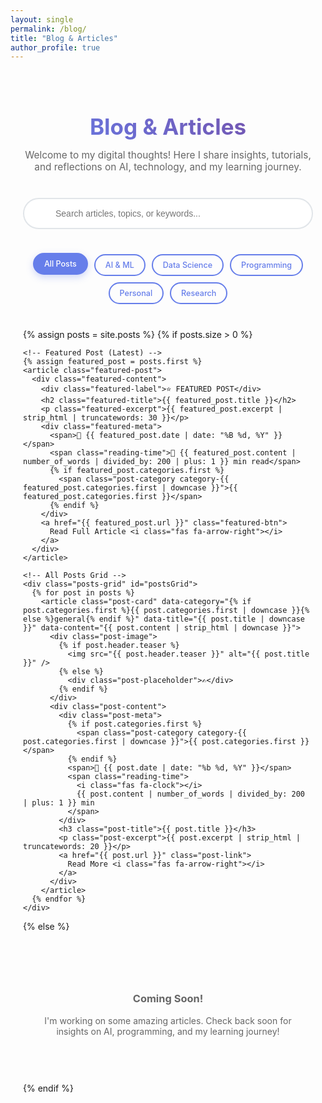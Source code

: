 ```yaml
---
layout: single
permalink: /blog/
title: "Blog & Articles"
author_profile: true
---
```


<style>
.blog-container {
  max-width: 1200px;
  margin: 0 auto;
  padding: 20px;
}

.blog-header {
  text-align: center;
  margin-bottom: 40px;
}

.blog-header h1 {
  background: linear-gradient(45deg, #667eea, #764ba2);
  -webkit-background-clip: text;
  -webkit-text-fill-color: transparent;
  background-clip: text;
  font-size: 2.5em;
  margin-bottom: 15px;
}

.blog-subtitle {
  color: #666;
  font-size: 1.1em;
  max-width: 600px;
  margin: 0 auto 30px;
}

.search-container {
  max-width: 500px;
  margin: 0 auto 40px;
  position: relative;
}

.search-box {
  width: 100%;
  padding: 15px 20px 15px 50px;
  border: 2px solid #e1e5e9;
  border-radius: 25px;
  font-size: 1em;
  transition: all 0.3s ease;
  outline: none;
}

.search-box:focus {
  border-color: #667eea;
  box-shadow: 0 0 0 3px rgba(102, 126, 234, 0.1);
}

.search-icon {
  position: absolute;
  left: 18px;
  top: 50%;
  transform: translateY(-50%);
  color: #999;
  font-size: 1.1em;
}

.category-filters {
  display: flex;
  justify-content: center;
  flex-wrap: wrap;
  gap: 10px;
  margin: 30px 0 40px;
}

.category-btn {
  padding: 8px 16px;
  border: 2px solid #667eea;
  background: transparent;
  color: #667eea;
  border-radius: 20px;
  cursor: pointer;
  transition: all 0.3s ease;
  font-weight: 500;
  text-decoration: none;
  font-size: 0.9em;
}

.category-btn:hover,
.category-btn.active {
  background: #667eea;
  color: white;
  text-decoration: none;
  transform: translateY(-2px);
  box-shadow: 0 4px 12px rgba(102, 126, 234, 0.3);
}

.featured-post {
  background: linear-gradient(135deg, #667eea 0%, #764ba2 100%);
  border-radius: 20px;
  padding: 40px;
  margin-bottom: 50px;
  color: white;
  position: relative;
  overflow: hidden;
}

.featured-post::before {
  content: '';
  position: absolute;
  top: -50%;
  right: -50%;
  width: 200%;
  height: 200%;
  background: rgba(255,255,255,0.05);
  transform: rotate(45deg);
}

.featured-label {
  font-size: 0.9em;
  font-weight: 600;
  letter-spacing: 1px;
  margin-bottom: 15px;
  opacity: 0.9;
}

.featured-content {
  position: relative;
  z-index: 2;
}

.featured-title {
  font-size: 2em;
  margin-bottom: 15px;
  color: white;
}

.featured-excerpt {
  font-size: 1.1em;
  line-height: 1.6;
  margin-bottom: 25px;
  opacity: 0.95;
}

.featured-meta {
  display: flex;
  align-items: center;
  gap: 20px;
  margin-bottom: 25px;
  font-size: 0.9em;
  opacity: 0.9;
}

.featured-btn {
  display: inline-block;
  padding: 12px 30px;
  background: rgba(255,255,255,0.2);
  border: 2px solid rgba(255,255,255,0.3);
  color: white;
  text-decoration: none;
  border-radius: 25px;
  font-weight: 600;
  transition: all 0.3s ease;
  backdrop-filter: blur(10px);
}

.featured-btn:hover {
  background: rgba(255,255,255,0.3);
  border-color: rgba(255,255,255,0.5);
  color: white;
  text-decoration: none;
  transform: translateY(-2px);
}

.posts-grid {
  display: grid;
  grid-template-columns: repeat(auto-fit, minmax(350px, 1fr));
  gap: 30px;
  margin: 40px 0;
}

.post-card {
  background: #fff;
  border-radius: 15px;
  overflow: hidden;
  box-shadow: 0 8px 25px rgba(0,0,0,0.08);
  transition: all 0.3s ease;
  border: 1px solid #f0f0f0;
  text-decoration: none;
  color: inherit;
  display: block;
}

.post-card:hover {
  transform: translateY(-8px);
  box-shadow: 0 15px 40px rgba(0,0,0,0.15);
  text-decoration: none;
  color: inherit;
}

.post-image {
  height: 200px;
  background: linear-gradient(135deg, #f093fb 0%, #f5576c 100%);
  display: flex;
  align-items: center;
  justify-content: center;
  position: relative;
  overflow: hidden;
}

.post-image img {
  width: 100%;
  height: 100%;
  object-fit: cover;
  transition: transform 0.3s ease;
}

.post-card:hover .post-image img {
  transform: scale(1.05);
}

.post-placeholder {
  font-size: 3em;
  color: white;
  opacity: 0.8;
}

.post-content {
  padding: 25px;
}

.post-meta {
  display: flex;
  align-items: center;
  gap: 15px;
  margin-bottom: 15px;
  font-size: 0.85em;
  background: linear-gradient(45deg, #4a5568, #667eea);
  -webkit-background-clip: text;
  -webkit-text-fill-color: transparent;
  background-clip: text;
}

.post-category {
  padding: 4px 12px;
  border-radius: 12px;
  font-size: 0.8em;
  font-weight: 600;
  text-transform: uppercase;
  letter-spacing: 0.5px;
}

.category-ai { background: #e3f2fd; color: #1976d2; }
.category-data { background: #f3e5f5; color: #7b1fa2; }
.category-code { background: #e8f5e8; color: #388e3c; }
.category-personal { background: #fff3e0; color: #f57c00; }
.category-research { background: #fce4ec; color: #c2185b; }

/* Dark theme - Enhanced contrast */
[data-theme="dark"] .category-ai { background: #1d4ed8; color: #ffffff; font-weight: 600; }
[data-theme="dark"] .category-data { background: #7c3aed; color: #ffffff; font-weight: 600; }
[data-theme="dark"] .category-code { background: #16a34a; color: #ffffff; font-weight: 600; }
[data-theme="dark"] .category-personal { background: #ea580c; color: #ffffff; font-weight: 600; }
[data-theme="dark"] .category-research { background: #be185d; color: #ffffff; font-weight: 600; }

.reading-time {
  display: flex;
  align-items: center;
  gap: 5px;
}

.post-title {
  font-size: 1.3em;
  font-weight: 600;
  background: linear-gradient(45deg, #667eea, #764ba2);
  -webkit-background-clip: text;
  -webkit-text-fill-color: transparent;
  background-clip: text;
  margin-bottom: 10px;
  line-height: 1.4;
}

.post-excerpt {
  background: linear-gradient(45deg, #4a5568, #667eea);
  -webkit-background-clip: text;
  -webkit-text-fill-color: transparent;
  background-clip: text;
  line-height: 1.6;
  margin-bottom: 20px;
  display: -webkit-box;
  -webkit-line-clamp: 3;
  -webkit-box-orient: vertical;
  overflow: hidden;
}

.post-link {
  display: inline-flex;
  align-items: center;
  color: #667eea;
  font-weight: 500;
  text-decoration: none;
  transition: color 0.3s ease;
}

.post-link:hover {
  color: #764ba2;
  text-decoration: none;
}

.post-link i {
  margin-left: 8px;
  transition: transform 0.3s ease;
}

.post-link:hover i {
  transform: translateX(5px);
}

.no-posts {
  text-align: center;
  padding: 60px 20px;
  color: #666;
}

.no-posts i {
  font-size: 4em;
  margin-bottom: 20px;
  color: #ddd;
}

/* Dark theme support */
[data-theme="dark"] .post-card {
  background: #2d3748;
  border-color: #4a5568;
  color: #e2e8f0;
}

[data-theme="dark"] .post-title {
  background: linear-gradient(45deg, #90cdf4, #a78bfa);
  -webkit-background-clip: text;
  -webkit-text-fill-color: transparent;
  background-clip: text;
}

[data-theme="dark"] .post-excerpt {
  background: linear-gradient(45deg, #cbd5e0, #90cdf4);
  -webkit-background-clip: text;
  -webkit-text-fill-color: transparent;
  background-clip: text;
}

[data-theme="dark"] .post-meta {
  background: linear-gradient(45deg, #cbd5e0, #90cdf4);
  -webkit-background-clip: text;
  -webkit-text-fill-color: transparent;
  background-clip: text;
}

[data-theme="dark"] .blog-subtitle {
  background: linear-gradient(45deg, #cbd5e0, #90cdf4);
  -webkit-background-clip: text;
  -webkit-text-fill-color: transparent;
  background-clip: text;
}

[data-theme="dark"] .search-box {
  background: #2d3748;
  border-color: #4a5568;
  color: #e2e8f0;
}

/* Responsive */
@media (max-width: 768px) {
  .posts-grid {
    grid-template-columns: 1fr;
    gap: 20px;
  }
  
  .featured-post {
    padding: 30px 25px;
  }
  
  .featured-title {
    font-size: 1.6em;
  }
  
  .category-filters {
    gap: 8px;
  }
  
  .category-btn {
    padding: 6px 12px;
    font-size: 0.85em;
  }
}
</style>

<div class="blog-container">
  
  <div class="blog-header">
    <h1> Blog & Articles</h1>
    <p class="blog-subtitle">
      Welcome to my digital thoughts! Here I share insights, tutorials, and reflections on AI, technology, and my learning journey.
    </p>
  </div>

  <div class="search-container">
    <i class="fas fa-search search-icon"></i>
    <input type="text" class="search-box" placeholder="Search articles, topics, or keywords..." id="searchInput">
  </div>

  <div class="category-filters">
    <span class="category-btn active" data-filter="all">All Posts</span>
    <span class="category-btn" data-filter="ai">AI & ML</span>
    <span class="category-btn" data-filter="data">Data Science</span>
    <span class="category-btn" data-filter="code">Programming</span>
    <span class="category-btn" data-filter="personal">Personal</span>
    <span class="category-btn" data-filter="research">Research</span>
  </div>

  {% assign posts = site.posts %}
  {% if posts.size > 0 %}
    
    <!-- Featured Post (Latest) -->
    {% assign featured_post = posts.first %}
    <article class="featured-post">
      <div class="featured-content">
        <div class="featured-label">⭐ FEATURED POST</div>
        <h2 class="featured-title">{{ featured_post.title }}</h2>
        <p class="featured-excerpt">{{ featured_post.excerpt | strip_html | truncatewords: 30 }}</p>
        <div class="featured-meta">
          <span>📅 {{ featured_post.date | date: "%B %d, %Y" }}</span>
          <span class="reading-time">📖 {{ featured_post.content | number_of_words | divided_by: 200 | plus: 1 }} min read</span>
          {% if featured_post.categories.first %}
            <span class="post-category category-{{ featured_post.categories.first | downcase }}">{{ featured_post.categories.first }}</span>
          {% endif %}
        </div>
        <a href="{{ featured_post.url }}" class="featured-btn">
          Read Full Article <i class="fas fa-arrow-right"></i>
        </a>
      </div>
    </article>

    <!-- All Posts Grid -->
    <div class="posts-grid" id="postsGrid">
      {% for post in posts %}
        <article class="post-card" data-category="{% if post.categories.first %}{{ post.categories.first | downcase }}{% else %}general{% endif %}" data-title="{{ post.title | downcase }}" data-content="{{ post.content | strip_html | downcase }}">
          <div class="post-image">
            {% if post.header.teaser %}
              <img src="{{ post.header.teaser }}" alt="{{ post.title }}" />
            {% else %}
              <div class="post-placeholder">✍️</div>
            {% endif %}
          </div>
          <div class="post-content">
            <div class="post-meta">
              {% if post.categories.first %}
                <span class="post-category category-{{ post.categories.first | downcase }}">{{ post.categories.first }}</span>
              {% endif %}
              <span>📅 {{ post.date | date: "%b %d, %Y" }}</span>
              <span class="reading-time">
                <i class="fas fa-clock"></i>
                {{ post.content | number_of_words | divided_by: 200 | plus: 1 }} min
              </span>
            </div>
            <h3 class="post-title">{{ post.title }}</h3>
            <p class="post-excerpt">{{ post.excerpt | strip_html | truncatewords: 20 }}</p>
            <a href="{{ post.url }}" class="post-link">
              Read More <i class="fas fa-arrow-right"></i>
            </a>
          </div>
        </article>
      {% endfor %}
    </div>

  {% else %}
    <div class="no-posts">
      <i class="fas fa-pen-alt"></i>
      <h3>Coming Soon!</h3>
      <p>I'm working on some amazing articles. Check back soon for insights on AI, programming, and my learning journey!</p>
    </div>
  {% endif %}

</div>

<script>
document.addEventListener('DOMContentLoaded', function() {
  const searchInput = document.getElementById('searchInput');
  const categoryButtons = document.querySelectorAll('.category-btn');
  const postCards = document.querySelectorAll('.post-card');
  const postsGrid = document.getElementById('postsGrid');
  
  let currentCategory = 'all';
  let currentSearch = '';

  // Category filtering
  categoryButtons.forEach(button => {
    button.addEventListener('click', function() {
      categoryButtons.forEach(btn => btn.classList.remove('active'));
      this.classList.add('active');
      currentCategory = this.getAttribute('data-filter');
      filterPosts();
    });
  });

  // Search functionality
  searchInput.addEventListener('input', function() {
    currentSearch = this.value.toLowerCase();
    filterPosts();
  });

  function filterPosts() {
    postCards.forEach(card => {
      const category = card.getAttribute('data-category');
      const title = card.getAttribute('data-title');
      const content = card.getAttribute('data-content');
      
      const matchesCategory = currentCategory === 'all' || category === currentCategory;
      const matchesSearch = currentSearch === '' || 
                          title.includes(currentSearch) || 
                          content.includes(currentSearch);
      
      if (matchesCategory && matchesSearch) {
        card.style.display = 'block';
      } else {
        card.style.display = 'none';
      }
    });
  }
});
</script>
